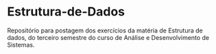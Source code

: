 # Estrutura-de-Dados
Repositório para postagem dos exercícios da matéria de Estrutura de dados, do terceiro semestre do curso de Análise e Desenvolvimento de Sistemas.
